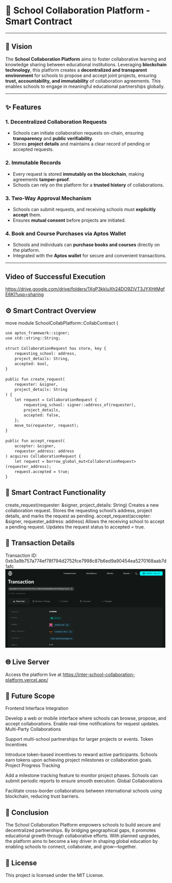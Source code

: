 # 🏫 **School Collaboration Platform - Smart Contract**

---

## 🚀 **Vision**

The **School Collaboration Platform** aims to foster collaborative learning and knowledge sharing between educational institutions. Leveraging **blockchain technology**, this platform creates a **decentralized and transparent environment** for schools to propose and accept joint projects, ensuring **trust, accountability, and immutability** of collaboration agreements. This enables schools to engage in meaningful educational partnerships globally.

---

## ✨ **Features**

### 1. **Decentralized Collaboration Requests**  
- Schools can initiate collaboration requests on-chain, ensuring **transparency** and **public verifiability**.
- Stores **project details** and maintains a clear record of pending or accepted requests.

### 2. **Immutable Records**  
- Every request is stored **immutably on the blockchain**, making agreements **tamper-proof**.
- Schools can rely on the platform for a **trusted history** of collaborations.

### 3. **Two-Way Approval Mechanism**  
- Schools can submit requests, and receiving schools must **explicitly accept** them.
- Ensures **mutual consent** before projects are initiated.

### 4. **Book and Course Purchases via Aptos Wallet**  
- Schools and individuals can **purchase books and courses** directly on the platform.
- Integrated with the **Aptos wallet** for secure and convenient transactions.

---

## Video of **Successful Execution**
https://drive.google.com/drive/folders/1XgP3kkluXh24DO9ZjVT3JYXHtMgfE6Kl?usp=sharing

## ⚙️ **Smart Contract Overview**

move
module SchoolCollabPlatform::CollabContract {

    use aptos_framework::signer;
    use std::string::String;

    struct CollaborationRequest has store, key {
        requesting_school: address,
        project_details: String,
        accepted: bool,
    }

    public fun create_request(
        requester: &signer, 
        project_details: String
    ) {
        let request = CollaborationRequest {
            requesting_school: signer::address_of(requester),
            project_details,
            accepted: false,
        };
        move_to(requester, request);
    }

    public fun accept_request(
        accepter: &signer, 
        requester_address: address
    ) acquires CollaborationRequest {
        let request = borrow_global_mut<CollaborationRequest>(requester_address);
        request.accepted = true;
    }

## 📑 **Smart Contract Functionality**
create_request(requester: &signer, project_details: String)
Creates a new collaboration request.
Stores the requesting school’s address, project details, and marks the request as pending.
accept_request(accepter: &signer, requester_address: address)
Allows the receiving school to accept a pending request.
Updates the request status to accepted = true.

## 🔗 Transaction Details
Transaction ID: 0xb3a9b757a774ef78f794d2752fce7998c87b6ed9a90454ea5270168aab7d1afc
<img src="https://github.com/PepsyYt/Inter-School-Collaboration-Platform/blob/main/Screenshot%202024-10-29%20192039.png" alt="Sample Image" width="500">


## 🌐 Live Server
Access the platform live at https://inter-school-collaboration-platform.vercel.app/

## 🔭 Future Scope
Frontend Interface Integration

Develop a web or mobile interface where schools can browse, propose, and accept collaborations.
Enable real-time notifications for request updates.
Multi-Party Collaborations

Support multi-school partnerships for larger projects or events.
Token Incentives

Introduce token-based incentives to reward active participants.
Schools earn tokens upon achieving project milestones or collaboration goals.
Project Progress Tracking

Add a milestone tracking feature to monitor project phases.
Schools can submit periodic reports to ensure smooth execution.
Global Collaborations

Facilitate cross-border collaborations between international schools using blockchain, reducing trust barriers.
## 🎯 Conclusion

The School Collaboration Platform empowers schools to build secure and decentralized partnerships. By bridging geographical gaps, it promotes educational growth through collaborative efforts. With planned upgrades, the platform aims to become a key driver in shaping global education by enabling schools to connect, collaborate, and grow—together.

## 📜 License
This project is licensed under the MIT License.

